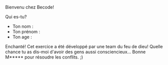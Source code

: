 Bienvenu chez Becode!

 Qui es-tu? 
- Ton nom : 
- Ton prénom : 
- Ton age : 

Enchanté! Cet exercice a été développé par une team du feu de dieu! Quelle chance tu as dis-moi d'avoir des gens aussi consciencieux...
Bonne M***** pour résoudre les conflits. ;)
